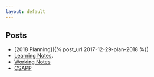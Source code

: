 ```yaml
---
layout: default
---
```

## Posts

- [2018 Planning]({% post_url 2017-12-29-plan-2018 %})
- [Learning Notes](learn_notes).
- [Working Notes](work_journals)
- [CSAPP](CSAPP)

